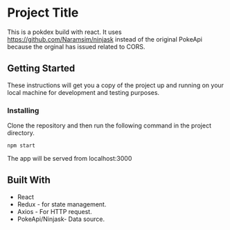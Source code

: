 ﻿# Project Title

This is a pokdex build with react. It uses https://github.com/Naramsim/ninjask instead of the original PokeApi because the orginal has issued related to CORS.

## Getting Started

These instructions will get you a copy of the project up and running on your local machine for development and testing purposes.


### Installing

Clone the repository and then run the following command in the project directory.
```
npm start
```

The app will be served from localhost:3000

## Built With

* React
* Redux - for state management.
* Axios - For HTTP request.
* PokeApi/Ninjask- Data source.


